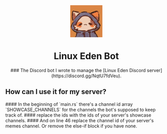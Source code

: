 <div align="center">
    <img src="./assets/rhbot.png" width=100, height=100 />
</div>

<h1 align='center'> Linux Eden Bot </h1>

<p align="center">
### The Discord bot I wrote to manage the [Linux Eden Discord server](https://discord.gg/NqtU7fdVeu).
</p>


<h2> How can I use it for my server? </h2>
#### In the beginning of `main.rs` there's a channel id array `SHOWCASE_CHANNELS` for the channels the bot's supposed to keep track of.
#### replace the ids with the ids of your server's showcase channels.
#### And on line 46 replace the channel id of your server's memes channel. Or remove the else-if block if you have none.
